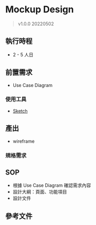 # Mockup Design
> v1.0.0 20220502

## 執行時程
- 2 - 5 人日

## 前置需求
- Use Case Diagram
### 使用工具
- [Sketch](https://www.sketch.com/)

## 產出
- wireframe
### 規格需求

## SOP
- 根據 Use Case Diagram 確認需求內容
- 設計大綱：頁面、功能項目
- 設計文件

## 參考文件
